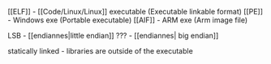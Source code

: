 [[ELF]] - [[Code/Linux/Linux]] executable (Executable linkable format)
[[PE]] - Windows exe (Portable executable)
[[AIF]] - ARM exe (Arm image file)

LSB - [[endiannes|little endian]] 
??? - [[endiannes| big endian]] 

statically linked - libraries are outside of the executable
